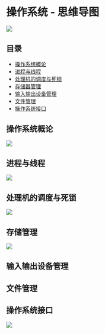 # 操作系统 - 思维导图

![](./操作系统.png)

## 目录

- [操作系统概论](#操作系统概论)
- [进程与线程](#进程与线程)
- [处理机的调度与死锁](#处理机的调度与死锁)
- [存储器管理](#存储器管理)
- [输入输出设备管理](#输入输出设备管理)
- [文件管理](#文件管理)
- [操作系统接口](#操作系统接口)

## 操作系统概论

![](./操作系统概论.png)

## 进程与线程

![](./进程与线程.png)

## 处理机的调度与死锁

![](./处理机的调度与死锁.png)

## 存储管理

![](./存储器管理.png)

## 输入输出设备管理


## 文件管理


## 操作系统接口

![](./操作系统接口.png)
